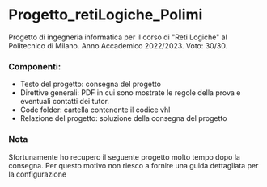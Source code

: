 # Progetto_retiLogiche_Polimi
Progetto di ingegneria informatica per il corso di "Reti Logiche" al Politecnico di Milano. Anno Accademico 2022/2023. Voto: 30/30.

### Componenti:
- Testo del progetto: consegna del progetto
- Direttive generali: PDF in cui sono mostrate le regole della prova e eventuali contatti dei tutor.
- Code folder: cartella contenente il codice vhl
- Relazione del progetto: soluzione della consegna del progetto

### Nota 
Sfortunamente ho recupero il seguente progetto molto tempo dopo la consegna. Per questo motivo non riesco a fornire una guida dettagliata per la configurazione
